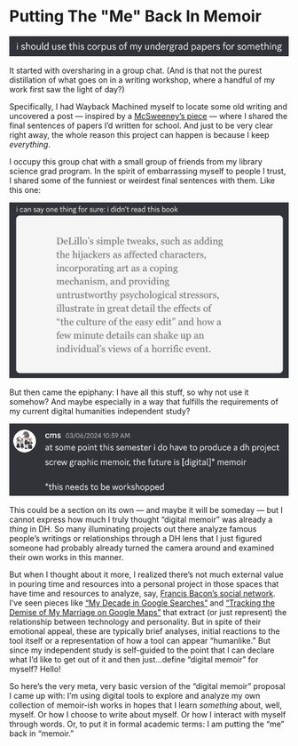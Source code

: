 # Putting The "Me" Back In Memoir

![A Discord message that says: I should use this corpus of my undergrad papers for something](images/hd-1.png)

It started with oversharing in a group chat. (And is that not the purest distillation of what goes on in a writing workshop, where a handful of my work first saw the light of day?)

Specifically, I had Wayback Machined myself to locate some old writing and uncovered a post — inspired by a [McSweeney’s piece](https://www.mcsweeneys.net/articles/final-sentences-of-essays-i-wrote-in-college) — where I shared the final sentences of papers I’d written for school. And just to be very clear right away, the whole reason this project can happen is because I keep _everything_.

I occupy this group chat with a small group of friends from my library science grad program. In the spirit of embarrassing myself to people I trust, I shared some of the funniest or weirdest final sentences with them. Like this one:

![A Discord message that says: I can say one thing for sure, I didn't read this book. There is a screenshot of text below that says: DeLillo's simple tweaks, such as adding the hijackers as affected characters, incorporating art as a coping mechanism, and providing untrustworthy psychological stressors, illustrate in great detail the effects of "the culture of the easy edit" and how a few minute details can shake up an individual's views of a horrific event.](images/hd-2.png)

But then came the epiphany: I have all this stuff, so why not use it somehow? And maybe especially in a way that fulfills the requirements of my current digital humanities independent study?

![A Discord message that says: At some point this semester I do have to produce a DH project. Screw graphic memoir, the future is digital memoir... this needs to be workshopped](images/hd-3.png)

This could be a section on its own — and maybe it will be someday — but I cannot express how much I truly thought “digital memoir” was already a _thing_ in DH. So many illuminating projects out there analyze famous people’s writings or relationships through a DH lens that I just figured someone had probably already turned the camera around and examined their own works in this manner.

But when I thought about it more, I realized there’s not much external value in pouring time and resources into a personal project in those spaces that have time and resources to analyze, say, [Francis Bacon’s social network](http://www.sixdegreesoffrancisbacon.com/). I’ve seen pieces like [“My Decade in Google Searches”](https://www.nytimes.com/interactive/2019/12/27/opinion/sunday/decade-google-search.html) and [“Tracking the Demise of My Marriage on Google Maps”](https://www.nytimes.com/2019/01/04/style/modern-love-end-of-marriage-google-maps.html) that extract (or just represent) the relationship between technology and personality. But in spite of their emotional appeal, these are typically brief analyses, initial reactions to the tool itself or a representation of how a tool can appear “humanlike.” But since my independent study is self-guided to the point that I can declare what I’d like to get out of it and then just…define “digital memoir” for myself? Hello!

So here’s the very meta, very basic version of the “digital memoir” proposal I came up with: I’m using digital tools to explore and analyze my own collection of memoir-ish works in hopes that I learn _something_ about, well, myself. Or how I choose to write about myself. Or how I interact with myself through words. Or, to put it in formal academic terms: I am putting the “me” back in “memoir.”